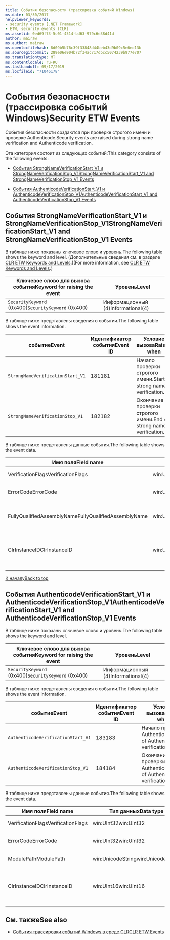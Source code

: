 ```yaml
---
title: События безопасности (трассировка событий Windows)
ms.date: 03/30/2017
helpviewer_keywords:
- security events [.NET Framework]
- ETW, security events (CLR)
ms.assetid: 0ed69f73-5c01-4514-bd63-979c6e38d41d
author: mairaw
ms.author: mairaw
ms.openlocfilehash: 8d09b5b76c39f33848d44beb43d9b09c5e6ed13b
ms.sourcegitcommit: 289e06e904b72f34ac717dbcc5074239b977e707
ms.translationtype: MT
ms.contentlocale: ru-RU
ms.lasthandoff: 09/17/2019
ms.locfileid: "71046178"
---
```

# <a name="security-etw-events"></a><span data-ttu-id="63aad-102">События безопасности (трассировка событий Windows)</span><span class="sxs-lookup"><span data-stu-id="63aad-102">Security ETW Events</span></span>
<a name="top"></a> <span data-ttu-id="63aad-103">События безопасности создаются при проверке строгого имени и проверке Authenticode.</span><span class="sxs-lookup"><span data-stu-id="63aad-103">Security events are raised during strong name verification and Authenticode verification.</span></span>  
  
 <span data-ttu-id="63aad-104">Эта категория состоит из следующих событий:</span><span class="sxs-lookup"><span data-stu-id="63aad-104">This category consists of the following events:</span></span>  
  
- [<span data-ttu-id="63aad-105">События StrongNameVerificationStart_V1 и StrongNameVerificationStop_V1</span><span class="sxs-lookup"><span data-stu-id="63aad-105">StrongNameVerificationStart_V1 and StrongNameVerificationStop_V1 Events</span></span>](#strongnameverificationstart_v1_and_strongnameverificationstop_v1_events)  
  
- [<span data-ttu-id="63aad-106">События AuthenticodeVerificationStart_V1 и AuthenticodeVerificationStop_V1</span><span class="sxs-lookup"><span data-stu-id="63aad-106">AuthenticodeVerificationStart_V1 and AuthenticodeVerificationStop_V1 Events</span></span>](#authenticodeverificationstart_v1_and_authenticodeverificationstop_v1_events)  
  
<a name="strongnameverificationstart_v1_and_strongnameverificationstop_v1_events"></a>   
## <a name="strongnameverificationstart_v1-and-strongnameverificationstop_v1-events"></a><span data-ttu-id="63aad-107">События StrongNameVerificationStart_V1 и StrongNameVerificationStop_V1</span><span class="sxs-lookup"><span data-stu-id="63aad-107">StrongNameVerificationStart_V1 and StrongNameVerificationStop_V1 Events</span></span>  
 <span data-ttu-id="63aad-108">В таблице ниже показаны ключевое слово и уровень.</span><span class="sxs-lookup"><span data-stu-id="63aad-108">The following table shows the keyword and level.</span></span> <span data-ttu-id="63aad-109">(Дополнительные сведения см. в разделе [CLR ETW Keywords and Levels](clr-etw-keywords-and-levels.md).)</span><span class="sxs-lookup"><span data-stu-id="63aad-109">(For more information, see [CLR ETW Keywords and Levels](clr-etw-keywords-and-levels.md).)</span></span>  
  
|<span data-ttu-id="63aad-110">Ключевое слово для вызова события</span><span class="sxs-lookup"><span data-stu-id="63aad-110">Keyword for raising the event</span></span>|<span data-ttu-id="63aad-111">Уровень</span><span class="sxs-lookup"><span data-stu-id="63aad-111">Level</span></span>|  
|-----------------------------------|-----------|  
|<span data-ttu-id="63aad-112">`SecurityKeyword` (0x400)</span><span class="sxs-lookup"><span data-stu-id="63aad-112">`SecurityKeyword` (0x400)</span></span>|<span data-ttu-id="63aad-113">Информационный (4)</span><span class="sxs-lookup"><span data-stu-id="63aad-113">Informational(4)</span></span>|  
  
 <span data-ttu-id="63aad-114">В таблице ниже представлены сведения о событии.</span><span class="sxs-lookup"><span data-stu-id="63aad-114">The following table shows the event information.</span></span>  
  
|<span data-ttu-id="63aad-115">событие</span><span class="sxs-lookup"><span data-stu-id="63aad-115">Event</span></span>|<span data-ttu-id="63aad-116">Идентификатор события</span><span class="sxs-lookup"><span data-stu-id="63aad-116">Event ID</span></span>|<span data-ttu-id="63aad-117">Условие вызова</span><span class="sxs-lookup"><span data-stu-id="63aad-117">Raised when</span></span>|  
|-----------|--------------|-----------------|  
|`StrongNameVerificationStart_V1`|<span data-ttu-id="63aad-118">181</span><span class="sxs-lookup"><span data-stu-id="63aad-118">181</span></span>|<span data-ttu-id="63aad-119">Начало проверки строгого имени.</span><span class="sxs-lookup"><span data-stu-id="63aad-119">Start of strong name verification.</span></span>|  
|`StrongNameVerificationStop_V1`|<span data-ttu-id="63aad-120">182</span><span class="sxs-lookup"><span data-stu-id="63aad-120">182</span></span>|<span data-ttu-id="63aad-121">Окончание проверки строгого имени.</span><span class="sxs-lookup"><span data-stu-id="63aad-121">End of strong name verification.</span></span>|  
  
 <span data-ttu-id="63aad-122">В таблице ниже представлены данные события.</span><span class="sxs-lookup"><span data-stu-id="63aad-122">The following table shows the event data.</span></span>  
  
|<span data-ttu-id="63aad-123">Имя поля</span><span class="sxs-lookup"><span data-stu-id="63aad-123">Field name</span></span>|<span data-ttu-id="63aad-124">Тип данных</span><span class="sxs-lookup"><span data-stu-id="63aad-124">Data type</span></span>|<span data-ttu-id="63aad-125">Описание</span><span class="sxs-lookup"><span data-stu-id="63aad-125">Description</span></span>|  
|----------------|---------------|-----------------|  
|<span data-ttu-id="63aad-126">VerificationFlags</span><span class="sxs-lookup"><span data-stu-id="63aad-126">VerificationFlags</span></span>|<span data-ttu-id="63aad-127">win:UInt32</span><span class="sxs-lookup"><span data-stu-id="63aad-127">win:UInt32</span></span>|<span data-ttu-id="63aad-128">Флаги проверки.</span><span class="sxs-lookup"><span data-stu-id="63aad-128">The verification flags.</span></span>|  
|<span data-ttu-id="63aad-129">ErrorCode</span><span class="sxs-lookup"><span data-stu-id="63aad-129">ErrorCode</span></span>|<span data-ttu-id="63aad-130">win:UInt32</span><span class="sxs-lookup"><span data-stu-id="63aad-130">win:UInt32</span></span>|<span data-ttu-id="63aad-131">Код ошибки HResult.</span><span class="sxs-lookup"><span data-stu-id="63aad-131">The HResult error code.</span></span>|  
|<span data-ttu-id="63aad-132">FullyQualifiedAssemblyName</span><span class="sxs-lookup"><span data-stu-id="63aad-132">FullyQualifiedAssemblyName</span></span>|<span data-ttu-id="63aad-133">win:UnicodeString</span><span class="sxs-lookup"><span data-stu-id="63aad-133">win:UnicodeString</span></span>|<span data-ttu-id="63aad-134">Полное имя сборки.</span><span class="sxs-lookup"><span data-stu-id="63aad-134">The fully qualified assembly name.</span></span>|  
|<span data-ttu-id="63aad-135">ClrInstanceID</span><span class="sxs-lookup"><span data-stu-id="63aad-135">ClrInstanceID</span></span>|<span data-ttu-id="63aad-136">win:UInt16</span><span class="sxs-lookup"><span data-stu-id="63aad-136">win:UInt16</span></span>|<span data-ttu-id="63aad-137">Уникальный идентификатор экземпляра CLR или CoreCLR.</span><span class="sxs-lookup"><span data-stu-id="63aad-137">Unique ID for the instance of CLR or CoreCLR.</span></span>|  
  
 [<span data-ttu-id="63aad-138">К началу</span><span class="sxs-lookup"><span data-stu-id="63aad-138">Back to top</span></span>](#top)  
  
<a name="authenticodeverificationstart_v1_and_authenticodeverificationstop_v1_events"></a>   
## <a name="authenticodeverificationstart_v1-and-authenticodeverificationstop_v1-events"></a><span data-ttu-id="63aad-139">События AuthenticodeVerificationStart_V1 и AuthenticodeVerificationStop_V1</span><span class="sxs-lookup"><span data-stu-id="63aad-139">AuthenticodeVerificationStart_V1 and AuthenticodeVerificationStop_V1 Events</span></span>  
 <span data-ttu-id="63aad-140">В таблице ниже показаны ключевое слово и уровень.</span><span class="sxs-lookup"><span data-stu-id="63aad-140">The following table shows the keyword and level.</span></span>  
  
|<span data-ttu-id="63aad-141">Ключевое слово для вызова события</span><span class="sxs-lookup"><span data-stu-id="63aad-141">Keyword for raising the event</span></span>|<span data-ttu-id="63aad-142">Уровень</span><span class="sxs-lookup"><span data-stu-id="63aad-142">Level</span></span>|  
|-----------------------------------|-----------|  
|<span data-ttu-id="63aad-143">`SecurityKeyword` (0x400)</span><span class="sxs-lookup"><span data-stu-id="63aad-143">`SecurityKeyword` (0x400)</span></span>|<span data-ttu-id="63aad-144">Информационный (4)</span><span class="sxs-lookup"><span data-stu-id="63aad-144">Informational(4)</span></span>|  
  
 <span data-ttu-id="63aad-145">В таблице ниже представлены сведения о событии.</span><span class="sxs-lookup"><span data-stu-id="63aad-145">The following table shows the event information.</span></span>  
  
|<span data-ttu-id="63aad-146">событие</span><span class="sxs-lookup"><span data-stu-id="63aad-146">Event</span></span>|<span data-ttu-id="63aad-147">Идентификатор события</span><span class="sxs-lookup"><span data-stu-id="63aad-147">Event ID</span></span>|<span data-ttu-id="63aad-148">Условие вызова</span><span class="sxs-lookup"><span data-stu-id="63aad-148">Raised when</span></span>|  
|-----------|--------------|-----------------|  
|`AuthenticodeVerificationStart_V1`|<span data-ttu-id="63aad-149">183</span><span class="sxs-lookup"><span data-stu-id="63aad-149">183</span></span>|<span data-ttu-id="63aad-150">Начало проверки Authenticode.</span><span class="sxs-lookup"><span data-stu-id="63aad-150">Start of Authenticode verification.</span></span>|  
|`AuthenticodeVerificationStop_V1`|<span data-ttu-id="63aad-151">184</span><span class="sxs-lookup"><span data-stu-id="63aad-151">184</span></span>|<span data-ttu-id="63aad-152">Окончание проверки Authenticode.</span><span class="sxs-lookup"><span data-stu-id="63aad-152">End of Authenticode verification.</span></span>|  
  
 <span data-ttu-id="63aad-153">В таблице ниже представлены данные события.</span><span class="sxs-lookup"><span data-stu-id="63aad-153">The following table shows the event data.</span></span>  
  
|<span data-ttu-id="63aad-154">Имя поля</span><span class="sxs-lookup"><span data-stu-id="63aad-154">Field name</span></span>|<span data-ttu-id="63aad-155">Тип данных</span><span class="sxs-lookup"><span data-stu-id="63aad-155">Data type</span></span>|<span data-ttu-id="63aad-156">Описание</span><span class="sxs-lookup"><span data-stu-id="63aad-156">Description</span></span>|  
|----------------|---------------|-----------------|  
|<span data-ttu-id="63aad-157">VerificationFlags</span><span class="sxs-lookup"><span data-stu-id="63aad-157">VerificationFlags</span></span>|<span data-ttu-id="63aad-158">win:UInt32</span><span class="sxs-lookup"><span data-stu-id="63aad-158">win:UInt32</span></span>|<span data-ttu-id="63aad-159">Флаги проверки.</span><span class="sxs-lookup"><span data-stu-id="63aad-159">The verification flags.</span></span>|  
|<span data-ttu-id="63aad-160">ErrorCode</span><span class="sxs-lookup"><span data-stu-id="63aad-160">ErrorCode</span></span>|<span data-ttu-id="63aad-161">win:UInt32</span><span class="sxs-lookup"><span data-stu-id="63aad-161">win:UInt32</span></span>|<span data-ttu-id="63aad-162">Код ошибки HResult.</span><span class="sxs-lookup"><span data-stu-id="63aad-162">The HResult error code.</span></span>|  
|<span data-ttu-id="63aad-163">ModulePath</span><span class="sxs-lookup"><span data-stu-id="63aad-163">ModulePath</span></span>|<span data-ttu-id="63aad-164">win:UnicodeString</span><span class="sxs-lookup"><span data-stu-id="63aad-164">win:UnicodeString</span></span>|<span data-ttu-id="63aad-165">Путь к модулю.</span><span class="sxs-lookup"><span data-stu-id="63aad-165">The module path.</span></span>|  
|<span data-ttu-id="63aad-166">ClrInstanceID</span><span class="sxs-lookup"><span data-stu-id="63aad-166">ClrInstanceID</span></span>|<span data-ttu-id="63aad-167">win:UInt16</span><span class="sxs-lookup"><span data-stu-id="63aad-167">win:UInt16</span></span>|<span data-ttu-id="63aad-168">Уникальный идентификатор экземпляра CLR или CoreCLR.</span><span class="sxs-lookup"><span data-stu-id="63aad-168">Unique ID for the instance of CLR or CoreCLR.</span></span>|  
  
## <a name="see-also"></a><span data-ttu-id="63aad-169">См. также</span><span class="sxs-lookup"><span data-stu-id="63aad-169">See also</span></span>

- [<span data-ttu-id="63aad-170">События трассировки событий Windows в среде CLR</span><span class="sxs-lookup"><span data-stu-id="63aad-170">CLR ETW Events</span></span>](clr-etw-events.md)
